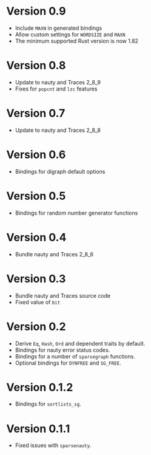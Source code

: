 # Version 0.9

- Include `MAXN` in generated bindings
- Allow custom settings for `WORDSIZE` and `MAXN`
- The minimum supported Rust version is now 1.82

# Version 0.8

- Update to nauty and Traces 2\_8\_9
- Fixes for `popcnt` and `lzc` features

# Version 0.7

- Update to nauty and Traces 2\_8\_8

# Version 0.6

- Bindings for digraph default options

# Version 0.5

- Bindings for random number generator functions

# Version 0.4

- Bundle nauty and Traces 2\_8\_6

# Version 0.3

- Bundle nauty and Traces source code
- Fixed value of `bit`

# Version 0.2

- Derive `Eq`, `Hash`, `Ord` and dependent traits by default.
- Bindings for nauty error status codes.
- Bindings for a number of `sparsegraph` functions.
- Optional bindings for `DYNFREE` and `SG_FREE`.

# Version 0.1.2

- Bindings for `sortlists_sg`.

# Version 0.1.1

- Fixed issues with `sparsenauty`.
